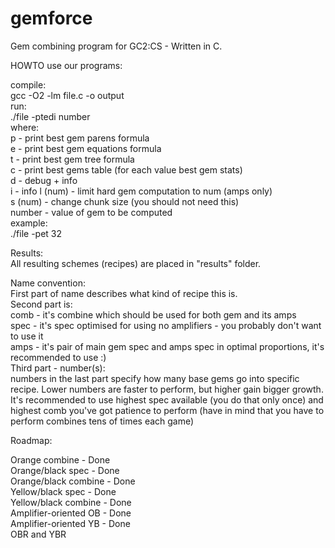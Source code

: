 gemforce
========

Gem combining program for GC2:CS - Written in C.


HOWTO use our programs:

compile:  
  gcc -O2 -lm file.c -o output  
run:  
  ./file -ptedi number  
where:  
  p - print best gem parens formula  
  e - print best gem equations formula  
  t - print best gem tree formula  
  c - print best gems table (for each value best gem stats)   
  d - debug + info  
  i - info 
  l (num) - limit hard gem computation to num (amps only)  
  s (num) - change chunk size (you should not need this)  
  number - value of gem to be computed  
example:  
  ./file -pet 32  


Results:  
All resulting schemes (recipes) are placed in "results" folder.  

Name convention:  
  First part of name describes what kind of recipe this is.  
  Second part is:  
    comb - it's combine which should be used for both gem and its amps  
    spec - it's spec optimised for using no amplifiers - you probably don't want
           to use it  
    amps - it's pair of main gem spec and amps spec in optimal proportions, it's
           recommended to use :)  
  Third part - number(s):  
    numbers in the last part specify how many base gems go into specific recipe.
    Lower numbers are faster to perform, but higher gain bigger growth. It's
    recommended to use highest spec available (you do that only once) and highest
    comb you've got patience to perform (have in mind that you have to perform
    combines tens of times each game)  


Roadmap:

Orange combine - Done  
Orange/black spec - Done  
Orange/black combine - Done  
Yellow/black spec - Done  
Yellow/black combine - Done  
Amplifier-oriented OB - Done  
Amplifier-oriented YB - Done  
OBR and YBR
